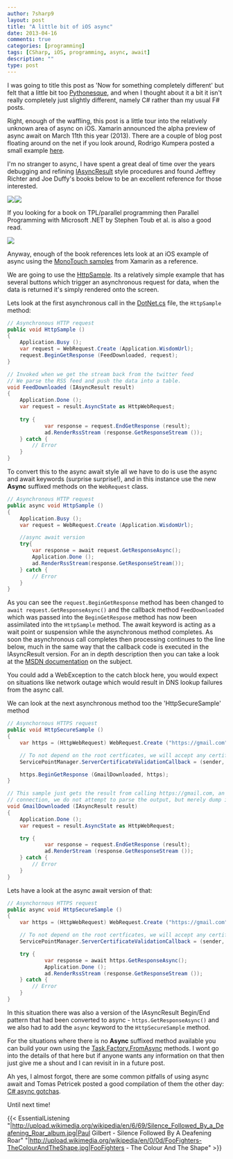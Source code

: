 ```yaml
---
author: 7sharp9
layout: post
title: "A little bit of iOS async"
date: 2013-04-16
comments: true
categories: [programming]
tags: [CSharp, iOS, programming, async, await]
description: ""
type: post
---
```

I was going to title this post as 'Now for something completely different' but felt that a little bit too [Pythonesque][8], and when I thought about it a bit it isn't really completely just slightly different, namely C# rather than my usual F# posts.  <!-- more -->

Right, enough of the waffling, this post is a little tour into the relatively unknown area of async on iOS.  Xamarin announced the alpha preview of async await on March 11th this year (2013).  There are a couple of blog post floating around on the net if you look around, Rodrigo Kumpera posted a small example [here][1].  

I'm no stranger to async, I have spent a great deal of time over the years debugging and refining [IAsyncResult][2] style procedures and found Jeffrey Richter and Joe Duffy's books below to be an excellent reference for those interested.

<a href="http://www.amazon.com/gp/product/0735667454/ref=as_li_ss_il?ie=UTF8&camp=1789&creative=390957&creativeASIN=0735667454&linkCode=as2&tag=blacguitandge-20"><img border="0" src="http://ws.assoc-amazon.com/widgets/q?_encoding=UTF8&ASIN=0735667454&Format=_SL160_&ID=AsinImage&MarketPlace=US&ServiceVersion=20070822&WS=1&tag=blacguitandge-20" ></a><img src="http://www.assoc-amazon.com/e/ir?t=blacguitandge-20&l=as2&o=1&a=0735667454" width="1" height="1" border="0" alt="" style="border:none !important; margin:0px !important;" /><a href="http://www.amazon.com/gp/product/032143482X/ref=as_li_ss_il?ie=UTF8&camp=1789&creative=390957&creativeASIN=032143482X&linkCode=as2&tag=blacguitandge-20"><img border="0" src="http://ws.assoc-amazon.com/widgets/q?_encoding=UTF8&ASIN=032143482X&Format=_SL160_&ID=AsinImage&MarketPlace=US&ServiceVersion=20070822&WS=1&tag=blacguitandge-20" ></a><img src="http://www.assoc-amazon.com/e/ir?t=blacguitandge-20&l=as2&o=1&a=032143482X" width="1" height="1" border="0" alt="" style="border:none !important; margin:0px !important;" />

If you looking for a book on TPL/parallel programming then Parallel Programming with Microsoft .NET by Stephen Toub et al. is also a good read.  

<a href="http://www.amazon.com/gp/product/0735651590/ref=as_li_ss_il?ie=UTF8&camp=1789&creative=390957&creativeASIN=0735651590&linkCode=as2&tag=blacguitandge-20"><img border="0" src="http://ws.assoc-amazon.com/widgets/q?_encoding=UTF8&ASIN=0735651590&Format=_SL160_&ID=AsinImage&MarketPlace=US&ServiceVersion=20070822&WS=1&tag=blacguitandge-20" ></a><img src="http://www.assoc-amazon.com/e/ir?t=blacguitandge-20&l=as2&o=1&a=0735651590" width="1" height="1" border="0" alt="" style="border:none !important; margin:0px !important;" />

Anyway, enough of the book references lets look at an iOS example of async using the [MonoTouch samples][3] from Xamarin as a reference.

We are going to use the [HttpSample][7].  Its a relatively simple example that has several buttons which trigger an asynchronous request for data, when the data is returned it's simply rendered onto the screen.  

Lets look at the first asynchronous call in the [DotNet.cs][4] file, the `HttpSample`  method:

```csharp
// Asynchronous HTTP request
public void HttpSample ()
{
	Application.Busy ();
	var request = WebRequest.Create (Application.WisdomUrl);
	request.BeginGetResponse (FeedDownloaded, request);
}

// Invoked when we get the stream back from the twitter feed
// We parse the RSS feed and push the data into a table.
void FeedDownloaded (IAsyncResult result)
{
	Application.Done ();
	var request = result.AsyncState as HttpWebRequest;
	
	try {
    		var response = request.EndGetResponse (result);
		    ad.RenderRssStream (response.GetResponseStream ());
	} catch {
		// Error				
	}
}
```

To convert this to the async await style all we have to do is use the async and await keywords (surprise surprise!), and in this instance use the new **Async** suffixed methods on the `WebRequest` class.  

```csharp
// Asynchronous HTTP request
public async void HttpSample ()
{
	Application.Busy ();
	var request = WebRequest.Create (Application.WisdomUrl);

	//async await version
	try{
		var response = await request.GetResponseAsync();
		Application.Done ();
	    ad.RenderRssStream(response.GetResponseStream());
	} catch {
		// Error
	}
}
```

As you can see the `request.BeginGetResponse` method has been changed to `await request.GetResponseAsync()` and the callback method `FeedDownloaded` which was passed into the `BeginGetRespose` method has now been assimilated into the `HttpSample` method.  The await keyword is acting as a wait point or suspension while the asynchronous method completes.  As soon the asynchronous call completes then processing continues to the line below, much in the same way that the callback code is executed in the IAsyncResult version.  For an in depth description then you can take a look at the [MSDN documentation][6] on the subject.

You could add a WebException to the catch block here, you would expect on situations like network outage which would result in DNS lookup failures from the async call.  

We can look at the next asynchronous method too the 'HttpSecureSample' method

```csharp
// Asynchornous HTTPS request
public void HttpSecureSample ()
{
	var https = (HttpWebRequest) WebRequest.Create ("https://gmail.com");

	// To not depend on the root certficates, we will accept any certificates:
	ServicePointManager.ServerCertificateValidationCallback = (sender, cert, chain, ssl) =>  true;

	https.BeginGetResponse (GmailDownloaded, https);
}

// This sample just gets the result from calling https://gmail.com, an HTTPS secure 
// connection, we do not attempt to parse the output, but merely dump it as text
void GmailDownloaded (IAsyncResult result)
{
	Application.Done ();
	var request = result.AsyncState as HttpWebRequest;

	try {
    		var response = request.EndGetResponse (result);
		    ad.RenderStream (response.GetResponseStream ());
	} catch {
		// Error
	}
}
```

Lets have a look at the async await version of that:

```csharp
// Asynchornous HTTPS request
public async void HttpSecureSample ()
{
	var https = (HttpWebRequest) WebRequest.Create ("https://gmail.com");

	// To not depend on the root certficates, we will accept any certificates:
	ServicePointManager.ServerCertificateValidationCallback = (sender, cert, chain, ssl) =>  true;

    try {
			var response = await https.GetResponseAsync();
			Application.Done ();
			ad.RenderRssStream (response.GetResponseStream ());
	} catch {
		// Error
	}
}
```

In this situation there was also a version of the IAsyncResult Begin/End pattern that had been converted to async - `https.GetResponseAsync()` and we also had to add the `async` keyword to the `HttpSecureSample` method.  

For the situations where there is no **Async** suffixed method available you can build your own using the [Task.Factory.FromAsync][5] methods.  I wont go into the details of that here but if anyone wants any information on that then just give me a shout and I can revisit in in a future post.  

Ah yes, I almost forgot, there are some common pitfalls of using async await and Tomas Petricek posted a good compilation of them the other day: [C# async gotchas][9].

Until next time!

{{< EssentialListening
	"|http://upload.wikimedia.org/wikipedia/en/6/69/Silence_Followed_By_a_Deafening_Roar_album.jpg|Paul Gilbert - Silence Followed By A Deafening Roar"
	"|http://upload.wikimedia.org/wikipedia/en/0/0d/FooFighters-TheColourAndTheShape.jpg|FooFighters - The Colour And The Shape" >}}


[1]: http://blog.xamarin.com/brave-new-async-mobile-world/
[2]: http://msdn.microsoft.com/en-GB/library/system.iasyncresult.aspx
[3]: https://github.com/xamarin/monotouch-samples
[4]: https://github.com/xamarin/monotouch-samples/blob/master/HttpClient/DotNet.cs
[5]: http://msdn.microsoft.com/en-us/library/system.threading.tasks.taskfactory.fromasync.aspx
[6]: http://msdn.microsoft.com/en-gb/library/vstudio/hh191443.aspx
[7]: https://github.com/xamarin/monotouch-samples/tree/master/HttpClient
[8]: http://en.wiktionary.org/wiki/Pythonesque
[9]: http://tomasp.net/blog/csharp-async-gotchas.aspx
